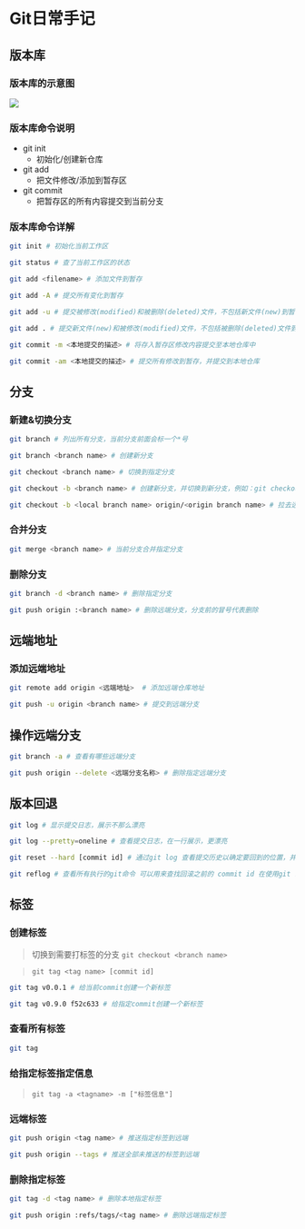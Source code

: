 # Git日常手记


## 版本库

### 版本库的示意图

![](http://ww1.sinaimg.cn/large/6aedb651gy1fsirsqqeptj20cq06iaa8.jpg)

### 版本库命令说明
- git init
    - 初始化/创建新仓库
- git add 
    - 把文件修改/添加到暂存区
- git commit 
    - 把暂存区的所有内容提交到当前分支


### 版本库命令详解

```bash
git init # 初始化当前工作区

git status # 查了当前工作区的状态

git add <filename> # 添加文件到暂存

git add -A # 提交所有变化到暂存

git add -u # 提交被修改(modified)和被删除(deleted)文件，不包括新文件(new)到暂存

git add . # 提交新文件(new)和被修改(modified)文件，不包括被删除(deleted)文件到暂存，Ps：在Git 2.x版本中 `git add .` === `git add -A`

git commit -m <本地提交的描述> # 将存入暂存区修改内容提交至本地仓库中

git commit -am <本地提交的描述> # 提交所有修改到暂存，并提交到本地仓库

```

## 分支

### 新建&切换分支

```bash
git branch # 列出所有分支，当前分支前面会标一个*号

git branch <branch name> # 创建新分支

git checkout <branch name> # 切换到指定分支

git checkout -b <branch name> # 创建新分支，并切换到新分支，例如：git checkout -b dev === git branch dev && git checkout dev

git checkout -b <local branch name> origin/<origin branch name> # 拉去远端的指定分支到本地
```

### 合并分支

```bash
git merge <branch name> # 当前分支合并指定分支
```

### 删除分支

```bash
git branch -d <branch name> # 删除指定分支

git push origin :<branch name> # 删除远端分支，分支前的冒号代表删除
```

## 远端地址

### 添加远端地址

```bash
git remote add origin <远端地址>  # 添加远端仓库地址

git push -u origin <branch name> # 提交到远端分支
```




## 操作远端分支

```bash
git branch -a # 查看有哪些远端分支

git push origin --delete <远端分支名称> # 删除指定远端分支

```

## 版本回退

```bash
git log # 显示提交日志，展示不那么漂亮

git log --pretty=oneline # 查看提交日志，在一行展示，更漂亮

git reset --hard [commit id] # 通过git log 查看提交历史以确定要回到的位置，并拿到想回到的commit id 执行之

git reflog # 查看所有执行的git命令 可以用来查找回滚之前的 commit id 在使用git reset --hard 回滚过去
```


## 标签

### 创建标签

> 切换到需要打标签的分支 `git checkout <branch name>`

> `git tag <tag name> [commit id]`

```bash
git tag v0.0.1 # 给当前commit创建一个新标签

git tag v0.9.0 f52c633 # 给指定commit创建一个新标签

```

### 查看所有标签

```bash
git tag 
```

### 给指定标签指定信息

> `git tag -a <tagname> -m ["标签信息"]`

### 远端标签

```bash
git push origin <tag name> # 推送指定标签到远端

git push origin --tags # 推送全部未推送的标签到远端
```

### 删除指定标签

```bash
git tag -d <tag name> # 删除本地指定标签

git push origin :refs/tags/<tag name> # 删除远端指定标签
```